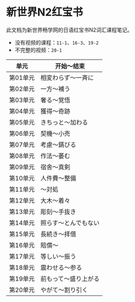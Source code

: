 新世界N2红宝书
===

此文档为新世界畅学网的日语红宝书N2词汇课程笔记。

- 没有视频的课程：`11-1`、`16-3`、`19-2`
- 不完整的视频：`20-1`

|   单元   | 开始～结束           |
| :------: | -------------------- |
| 第01单元 | 相変わらず～一斉に   |
| 第02单元 | 一方～補う           |
| 第03单元 | 奢る～覚悟           |
| 第04单元 | 獲得～奇跡           |
| 第05单元 | きちっと～加わる     |
| 第06单元 | 契機～小売           |
| 第07单元 | 考慮～錆びる         |
| 第08单元 | 作法～萎む           |
| 第09单元 | 宿舎～真剣           |
| 第10单元 | 人件費～整備         |
| 第11单元 | ～対処               |
| 第12单元 | 大木～着々           |
| 第13单元 | 彫刻～手抜き         |
| 第14单元 | 照らす～とんでもない |
| 第15单元 | 長続き～拝借         |
| 第16单元 | 賠償～               |
| 第17单元 | 等しい～振う         |
| 第18单元 | 震わせる～参る       |
| 第19单元 | 前もって～盛り上がる |
| 第20单元 | やがて～割り引く     |